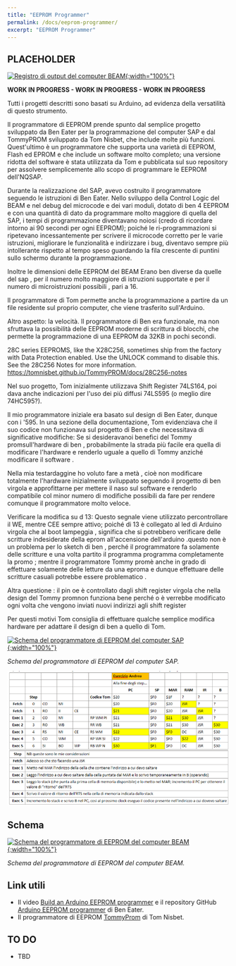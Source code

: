 ```yaml
---
title: "EEPROM Programmer"
permalink: /docs/eeprom-programmer/
excerpt: "EEPROM Programmer"
---
```

## PLACEHOLDER

[![Registro di output del computer BEAM](../../assets/output/65-beam-output.png "Registro di output del computer BEAM"){:width="100%"}](../../assets/output/65-beam-output.png)

**WORK IN PROGRESS - WORK IN PROGRESS - WORK IN PROGRESS**

Tutti i progetti descritti sono basati su Arduino, ad evidenza della versatilità di questo strumento.

Il programmatore di EEPROM prende spunto dal semplice progetto sviluppato da Ben Eater per la programmazione del computer SAP e dal TommyPROM sviluppato da Tom Nisbet, che include molte più funzioni. Quest'ultimo è un programmatore che supporta una varietà di EEPROM, Flash ed EPROM e che include un software molto completo; una versione ridotta del software è stata utilizzata da Tom e pubblicata sul suo repository per assolvere semplicemente allo scopo di programmare le EEPROM dell'NQSAP.

Durante la realizzazione del SAP, avevo costruito il programmatore seguendo le istruzioni di Ben Eater. Nello sviluppo della Control Logic del BEAM e nel debug del microcode e dei vari moduli, dotato di ben 4 EEPROM e con una quantità di dato da programmare molto maggiore di quella del SAP, i tempi di programmazione diventavano noiosi (credo di ricordare intorno ai 90 secondi per ogni EEPROM); poiché le ri-programmazioni si ripetevano incessantemente per scrivere il microcode corretto per le varie istruzioni, migliorare le funzionalità e indirizzare i bug, diventavo sempre più intollerante rispetto al tempo speso guardando la fila crescente di puntini sullo schermo durante la programmazione.

Inoltre le dimensioni delle EEPROM del BEAM Erano ben diverse da quelle del sap , per il numero molto maggiore di istruzioni supportate e per il numero di microistruzioni possibili , pari a 16. 

Il programmatore di Tom permette anche la programmazione a partire da un file residente sul proprio computer, che viene trasferito sull'Arduino.

Altro aspetto: la velocità. Il programmatore di Ben era funzionale, ma non sfruttava la possibilità delle EEPROM moderne di scrittura di blocchi, che permette la programmazione di una EEPROM da 32KB in pochi secondi.

28C series EEPROMS, like the X28C256, sometimes ship from the factory with Data Protection enabled. Use the UNLOCK command to disable this. See the 28C256 Notes for more information. https://tomnisbet.github.io/TommyPROM/docs/28C256-notes

Nel suo progetto, Tom inizialmente utilizzava Shift Register 74LS164, poi dava anche indicazioni per l'uso dei più diffusi 74LS595 (o meglio dire 74HC595?).

Il mio programmatore iniziale era basato sul design di Ben Eater, dunque con i '595. In una sezione della documentazione, Tom evidenziava che il suo codice non funzionava sul progetto di Ben e che necessitava di significative modifiche: Se si desideravanoi benefici del Tommy promsull'hardware di ben , probabilmente la strada più facile era quella di modificare l'hardware e renderlo uguale a quello di Tommy anziché modificare il software .

Nella mia testardaggine ho voluto fare a metà , cioè non modificare totalmente l'hardware inizialmente sviluppato seguendo il progetto di ben virgola e approfittarne per mettere il naso sul software e renderlo compatibile col minor numero di modifiche possibili da fare per rendere comunque il programmatore molto veloce.

Verificare la modifica su d 13: Questo segnale viene utilizzato percontrollare il WE, mentre CEE sempre attivo; poiché di 13 è collegato al led di Arduino virgola che al boot lampeggia , significa che si potrebbero verificare delle scritture indesiderate della eprom all'accensione dell'arduino .questo non è un problema per lo sketch di ben , perché il programmatore fa solamente delle scritture e una volta partito il programma programma completamente la promo ; mentre il programmatore Tommy promè anche in grado di effettuare solamente delle letture da una eproma e dunque effettuare delle scritture casuali potrebbe essere problematico .

Altra questione : il pin oe è controllato dagli shift register virgola che nella design del Tommy promnon funziona bene perché o è verrebbe modificato ogni volta che vengono inviati nuovi indirizzi agli shift register

Per questi motivi Tom consiglia di effettuare qualche semplice modifica hardware per adattare il design di ben a quello di Tom.

[![Schema del programmatore di EEPROM del computer SAP](../../assets/eeprom/eeprom-ben.png "Schema del programmatore di EEPROM del computer SAP"){:width="100%"}](../../assets/eeprom/eeprom-ben.png)

*Schema del programmatore di EEPROM del computer SAP.*

![Alt text](image.png)


## Schema

[![Schema del programmatore di EEPROM del computer BEAM](../../assets/eeprom/90-eeprom-schema.png "Schema del programmatore di EEPROM del computer BEAM"){:width="100%"}](../../assets/eeprom/90-eeprom-schema.png)

*Schema del programmatore di EEPROM del computer BEAM.*

## Link utili

- Il video <a href="https://www.youtube.com/watch?v=K88pgWhEb1M" target="_blank">Build an Arduino EEPROM programmer</a> e il repository GitHub <a href="https://github.com/beneater/eeprom-programmer" target="_blank">Arduino EEPROM programmer</a> di Ben Eater.
- Il programmatore di EEPROM <a href="https://github.com/TomNisbet/TommyPROM" target="_blank">TommyProm</a> di Tom Nisbet.

## TO DO

- TBD
